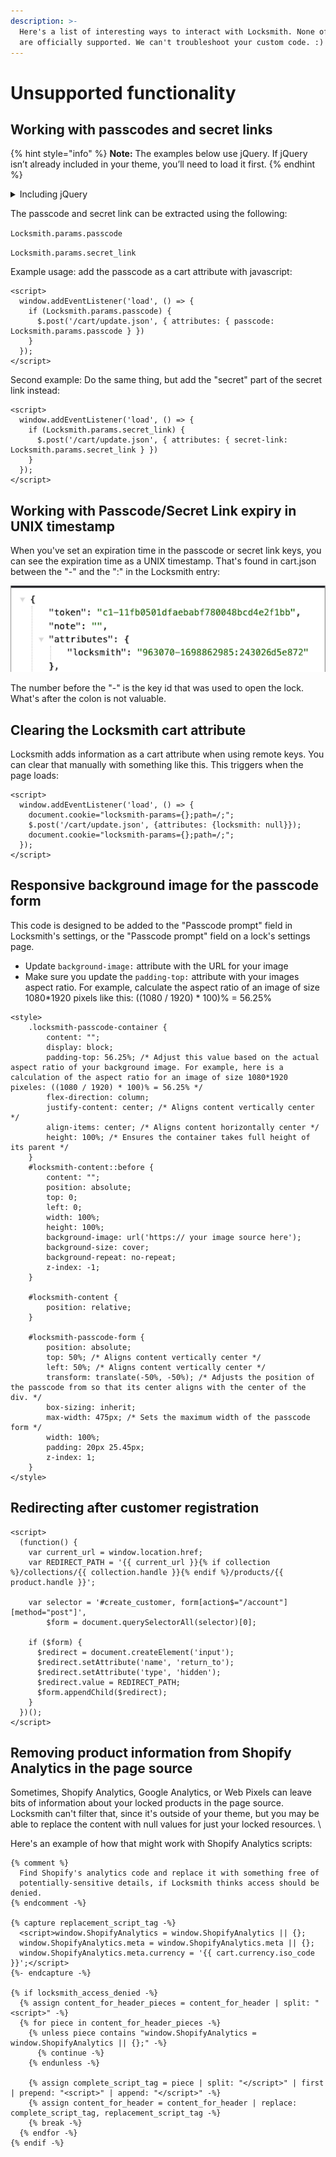 ```yaml
---
description: >-
  Here's a list of interesting ways to interact with Locksmith. None of these
  are officially supported. We can't troubleshoot your custom code. :)
---
```


# Unsupported functionality

## Working with passcodes and secret links

{% hint style="info" %}
**Note:** The examples below use jQuery. If jQuery isn’t already included in your theme, you’ll need to load it first.&#x20;
{% endhint %}

<details>

<summary>Including jQuery </summary>

To include jQuery you. can add the following script right before the example scripts in this section: &#x20;

```
<script src="https://ajax.googleapis.com/ajax/libs/jquery/3.5.1/jquery.min.js" type="text/javascript"></script>
```

</details>

The passcode and secret link can be extracted using the following:&#x20;

`Locksmith.params.passcode`

`Locksmith.params.secret_link`

Example usage: add the passcode as a cart attribute with javascript:&#x20;

```
<script>
  window.addEventListener('load', () => {
    if (Locksmith.params.passcode) {
      $.post('/cart/update.json', { attributes: { passcode: Locksmith.params.passcode } })
    }
  });
</script>
```



Second example: Do the same thing, but add the "secret" part of the secret link instead:&#x20;

```
<script>
  window.addEventListener('load', () => {
    if (Locksmith.params.secret_link) {
      $.post('/cart/update.json', { attributes: { secret-link: Locksmith.params.secret_link } })
    }
  });
</script>
```

## Working with Passcode/Secret Link expiry in UNIX timestamp

When you've set an expiration time in the passcode or secret link keys, you can see the expiration time as a UNIX timestamp. That's found in cart.json between the "-" and the ":" in the Locksmith entry:&#x20;

![](<../.gitbook/assets/Screenshot 2023-11-01 at 3.15.13 PM.png>)

The number before the "-" is the key id that was used to open the lock. What's after the colon is not valuable.&#x20;

## Clearing the Locksmith cart attribute

Locksmith adds information as a cart attribute when using remote keys. You can clear that manually with something like this. This triggers when the page loads:&#x20;

```
<script>
  window.addEventListener('load', () => {
    document.cookie="locksmith-params={};path=/;";
    $.post('/cart/update.json', {attributes: {locksmith: null}});
    document.cookie="locksmith-params={};path=/;";
  });
</script>
```

## Responsive background image for the passcode form

This code is designed to be added to the "Passcode prompt" field in Locksmith's settings, or the "Passcode prompt" field on a lock's settings page.

* Update `background-image:` attribute with the URL for your image
* Make sure you update the `padding-top:` attribute with your images aspect ratio. For example, calculate the aspect ratio of an image of size 1080\*1920 pixels like this: ((1080 / 1920) \* 100)% = 56.25%

```
<style>
    .locksmith-passcode-container {
        content: "";
        display: block;
        padding-top: 56.25%; /* Adjust this value based on the actual aspect ratio of your background image. For example, here is a calculation of the aspect ratio for an image of size 1080*1920 pixeles: ((1080 / 1920) * 100)% = 56.25% */
        flex-direction: column;
        justify-content: center; /* Aligns content vertically center */
        align-items: center; /* Aligns content horizontally center */
        height: 100%; /* Ensures the container takes full height of its parent */
    }
    #locksmith-content::before {
        content: "";
        position: absolute;
        top: 0;
        left: 0;
        width: 100%;
        height: 100%;
        background-image: url('https:// your image source here');
        background-size: cover;
        background-repeat: no-repeat;
        z-index: -1;
    }

    #locksmith-content {
        position: relative;
    }

    #locksmith-passcode-form {
        position: absolute;
        top: 50%; /* Aligns content vertically center */
        left: 50%; /* Aligns content vertically center */
        transform: translate(-50%, -50%); /* Adjusts the position of the passcode from so that its center aligns with the center of the div. */
        box-sizing: inherit;
        max-width: 475px; /* Sets the maximum width of the passcode form */
        width: 100%;
        padding: 20px 25.45px;
        z-index: 1;
    }
</style>
```

## Redirecting after customer registration

```
<script>
  (function() {
    var current_url = window.location.href;
    var REDIRECT_PATH = '{{ current_url }}{% if collection %}/collections/{{ collection.handle }}{% endif %}/products/{{ product.handle }}';

    var selector = '#create_customer, form[action$="/account"][method="post"]',
        $form = document.querySelectorAll(selector)[0];

    if ($form) {
      $redirect = document.createElement('input');
      $redirect.setAttribute('name', 'return_to');
      $redirect.setAttribute('type', 'hidden');
      $redirect.value = REDIRECT_PATH;
      $form.appendChild($redirect);
    }
  })();
</script>
```



## Removing product information from Shopify Analytics in the page source

Sometimes, Shopify Analytics, Google Analytics, or Web Pixels can leave bits of information about your locked products in the page source. Locksmith can't filter that, since it's outside of your theme, but you may be able to replace the content with null values for just your locked resources. \


Here's an example of how that might work with Shopify Analytics scripts:&#x20;

```
{% comment %}
  Find Shopify's analytics code and replace it with something free of
  potentially-sensitive details, if Locksmith thinks access should be denied.
{% endcomment -%}
​
{% capture replacement_script_tag -%}
  <script>window.ShopifyAnalytics = window.ShopifyAnalytics || {};
  window.ShopifyAnalytics.meta = window.ShopifyAnalytics.meta || {};
  window.ShopifyAnalytics.meta.currency = '{{ cart.currency.iso_code }}';</script>
{%- endcapture -%}
​
{% if locksmith_access_denied -%}
  {% assign content_for_header_pieces = content_for_header | split: "<script>" -%}
  {% for piece in content_for_header_pieces -%}
    {% unless piece contains "window.ShopifyAnalytics = window.ShopifyAnalytics || {};" -%}
      {% continue -%}
    {% endunless -%}
​
    {% assign complete_script_tag = piece | split: "</script>" | first | prepend: "<script>" | append: "</script>" -%}
    {% assign content_for_header = content_for_header | replace: complete_script_tag, replacement_script_tag -%}
    {% break -%}
  {% endfor -%}
{% endif -%}

```
